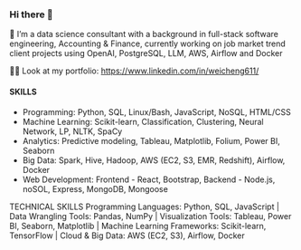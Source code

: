 ### Hi there 👋



🔭 I’m a data science consultant with a background in full-stack software engineering, Accounting & Finance, currently working on job market trend client projects using OpenAI, PostgreSQL, LLM, AWS, Airflow and Docker


👨‍💻 Look at my portfolio: https://www.linkedin.com/in/weicheng611/


#### SKILLS
* Programming: Python, SQL, Linux/Bash, JavaScript, NoSQL, HTML/CSS
* Machine Learning: Scikit-learn, Classification, Clustering, Neural Network, LP, NLTK, SpaCy
* Analytics: Predictive modeling, Tableau, Matplotlib, Folium, Power BI, Seaborn
* Big Data: Spark, Hive, Hadoop, AWS (EC2, S3, EMR, Redshift), Airflow, Docker
* Web Development: Frontend - React, Bootstrap, Backend - Node.js, noSOL, Express, MongoDB, Mongoose


TECHNICAL SKILLS
Programming Languages: Python, SQL, JavaScript | Data Wrangling Tools: Pandas, NumPy | Visualization Tools: Tableau, Power BI, Seaborn, Matplotlib | Machine Learning Frameworks: Scikit-learn, TensorFlow | Cloud & Big Data: AWS (EC2, S3), Airflow, Docker
